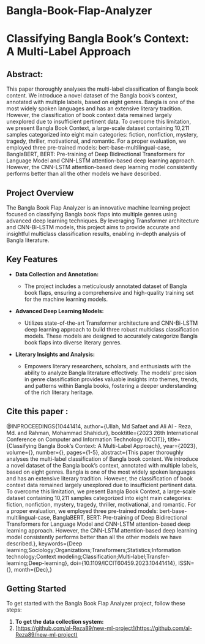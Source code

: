 # Bangla-Book-Flap-Analyzer

# Classifying Bangla Book’s Context: A Multi-Label Approach

## Abstract:

This paper thoroughly analyses the multi-label classification of Bangla book content. We introduce a novel dataset of the Bangla book’s context, annotated with multiple labels, based on eight genres. Bangla is one of the most widely spoken languages and has an extensive literary tradition. However, the classification of book context data remained largely unexplored due to insufficient pertinent data. To overcome this limitation, we present Bangla Book Context, a large-scale dataset containing 10,211 samples categorized into eight main categories: fiction, nonfiction, mystery, tragedy, thriller, motivational, and romantic. For a proper evaluation, we employed three pre-trained models: bert-base-multilingual-case, BanglaBERT, BERT: Pre-training of Deep Bidirectional Transformers for Language Model and CNN-LSTM attention-based deep learning approach. However, the CNN-LSTM attention-based deep learning model consistently performs better than all the other models we have described.


## Project Overview
The Bangla Book Flap Analyzer is an innovative machine learning project focused on classifying Bangla book flaps into multiple genres using advanced deep learning techniques. By leveraging Transformer architecture and CNN-Bi-LSTM models, this project aims to provide accurate and insightful multiclass classification results, enabling in-depth analysis of Bangla literature.

## Key Features
- **Data Collection and Annotation:**
  - The project includes a meticulously annotated dataset of Bangla book flaps, ensuring a comprehensive and high-quality training set for the machine learning models.

- **Advanced Deep Learning Models:**
  - Utilizes state-of-the-art Transformer architecture and CNN-Bi-LSTM deep learning approach to build three robust multiclass classification models. These models are designed to accurately categorize Bangla book flaps into diverse literary genres.

- **Literary Insights and Analysis:**
  - Empowers literary researchers, scholars, and enthusiasts with the ability to analyze Bangla literature effectively. The models' precision in genre classification provides valuable insights into themes, trends, and patterns within Bangla books, fostering a deeper understanding of the rich literary heritage.

## Cite this paper : 

@INPROCEEDINGS{10441414,
  author={Ullah, Md Safaet and Ali Al - Reza, Md. and Rahman, Mohammad Shahidur},
  booktitle={2023 26th International Conference on Computer and Information Technology (ICCIT)}, 
  title={Classifying Bangla Book’s Context: A Multi-Label Approach}, 
  year={2023},
  volume={},
  number={},
  pages={1-5},
  abstract={This paper thoroughly analyses the multi-label classification of Bangla book content. We introduce a novel dataset of the Bangla book’s context, annotated with multiple labels, based on eight genres. Bangla is one of the most widely spoken languages and has an extensive literary tradition. However, the classification of book context data remained largely unexplored due to insufficient pertinent data. To overcome this limitation, we present Bangla Book Context, a large-scale dataset containing 10,211 samples categorized into eight main categories: fiction, nonfiction, mystery, tragedy, thriller, motivational, and romantic. For a proper evaluation, we employed three pre-trained models: bert-base-multilingual-case, BanglaBERT, BERT: Pre-training of Deep Bidirectional Transformers for Language Model and CNN-LSTM attention-based deep learning approach. However, the CNN-LSTM attention-based deep learning model consistently performs better than all the other models we have described.},
  keywords={Deep learning;Sociology;Organizations;Transformers;Statistics;Information technology;Context modeling;Classification;Multi-label;Transfer-learning;Deep-learning},
  doi={10.1109/ICCIT60459.2023.10441414},
  ISSN={},
  month={Dec},}


## Getting Started
To get started with the Bangla Book Flap Analyzer project, follow these steps:

1. **To get the data collection system:**
2. [https://github.com/al-Reza89/new-ml-project](https://github.com/al-Reza89/new-ml-project)

